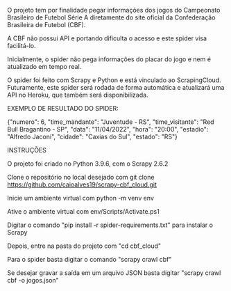 O projeto tem por finalidade pegar informações dos jogos do Campeonato Brasileiro de Futebol Série A diretamente do site oficial da Confederação Brasileira de Futebol (CBF).

A CBF não possui API e portando dificulta o acesso e este spider visa facilitá-lo.

Inicialmente, o spider não pega informações do placar do jogo e nem é atualizado em tempo real.

O spider foi feito com Scrapy e Python e está vinculado ao ScrapingCloud. Futuramente, este spider será rodada de forma automática e atualizará uma API no Heroku, que também será disponibilizada.

EXEMPLO DE RESULTADO DO SPIDER:

{"numero": 6, "time_mandante": "Juventude - RS", "time_visitante": "Red Bull Bragantino - SP", "data": "11/04/2022", "hora": "20:00", "estadio": "Alfredo Jaconi", "cidade": "Caxias do Sul", "estado": "RS"}

INSTRUÇÕES

O projeto foi criado no Python 3.9.6, com o Scrapy 2.6.2

Clone o repositório no local desejado com git clone https://github.com/caioalves19/scrapy-cbf_cloud.git

Inicie um ambiente virtual com python -m venv env

Ative o ambiente virtual com env/Scripts/Activate.ps1

Digitar o comando "pip install -r spider-requirements.txt" para instalar o Scrapy

Depois, entre na pasta do projeto com "cd cbf_cloud"

Para o spider basta digitar o comando "scrapy crawl cbf"

Se desejar gravar a saída em um arquivo JSON basta digitar "scrapy crawl cbf -o jogos.json"
